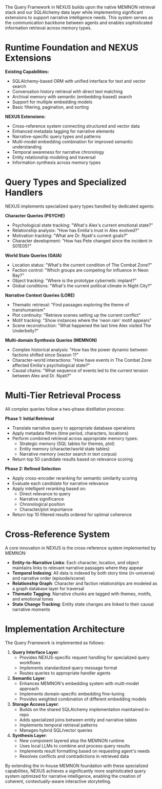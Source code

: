 The Query Framework in NEXUS builds upon the native MEMNON retrieval stack and our SQLAlchemy data layer while implementing significant extensions to support narrative intelligence needs. This system serves as the communication backbone between agents and enables sophisticated information retrieval across memory types.

# Runtime Foundation and NEXUS Extensions

**Existing Capabilities:**

- SQLAlchemy-based ORM with unified interface for text and vector search
- Conversation history retrieval with direct text matching
- Archival memory with semantic (embedding-based) search
- Support for multiple embedding models
- Basic filtering, pagination, and sorting

**NEXUS Extensions:**

- Cross-reference system connecting structured and vector data
- Enhanced metadata tagging for narrative elements
- Narrative-specific query types and patterns
- Multi-model embedding combination for improved semantic understanding
- Temporal awareness for narrative chronology
- Entity relationship modeling and traversal
- Information synthesis across memory types

# Query Types and Specialized Handlers

NEXUS implements specialized query types handled by dedicated agents:

**Character Queries (PSYCHE)**

- Psychological state tracking: "What's Alex's current emotional state?"
- Relationship analysis: "How has Emilia's trust in Alex evolved?"
- Motivation tracking: "What are Dr. Nyati's current goals?"
- Character development: "How has Pete changed since the incident in S01E05?"

**World State Queries (GAIA)**

- Location status: "What's the current condition of The Combat Zone?"
- Faction control: "Which groups are competing for influence in Neon Bay?"
- Object tracking: "Where is the prototype cybernetic implant?"
- Global conditions: "What's the current political climate in Night City?"

**Narrative Context Queries (LORE)**

- Thematic retrieval: "Find passages exploring the theme of transhumanism"
- Plot continuity: "Retrieve scenes setting up the current conflict"
- Motif tracking: "Show instances where the 'neon rain' motif appears"
- Scene reconstruction: "What happened the last time Alex visited The Underbelly?"

**Multi-domain Synthesis Queries (MEMNON)**

- Complex historical analysis: "How has the power dynamic between factions shifted since Season 1?"
- Character-world interactions: "How have events in The Combat Zone affected Emilia's psychological state?"
- Causal chains: "What sequence of events led to the current tension between Alex and Dr. Nyati?"

# Multi-Tier Retrieval Process

All complex queries follow a two-phase distillation process:

**Phase 1: Initial Retrieval**

- Translate narrative query to appropriate database operations
- Apply metadata filters (time period, characters, locations)
- Perform combined retrieval across appropriate memory types:
    - Strategic memory (SQL tables for themes, plot)
    - Entity memory (character/world state tables)
    - Narrative memory (vector search in text corpus)
- Return top 50 candidate results based on relevance scoring

**Phase 2: Refined Selection**

- Apply cross-encoder reranking for semantic similarity scoring
- Evaluate each candidate for narrative relevance
- Apply intelligent reranking based on:
    - Direct relevance to query
    - Narrative significance
    - Chronological position
    - Character/plot importance
- Return top 10 filtered results ordered for optimal coherence

# Cross-Reference System

A core innovation in NEXUS is the cross-reference system implemented by MEMNON:

- **Entity-to-Narrative Links**: Each character, location, and object maintains links to relevant narrative passages where they appear
- **Temporal Indexing**: All data is indexed by both story time (in-universe) and narrative order (episode/scene)
- **Relationship Graph**: Character and faction relationships are modeled as a graph database layer for traversal
- **Thematic Tagging**: Narrative chunks are tagged with themes, motifs, and emotional tones
- **State Change Tracking**: Entity state changes are linked to their causal narrative moments

# Implementation Architecture

The Query Framework is implemented as follows:

1. **Query Interface Layer**:
    - Provides NEXUS-specific request handling for specialized query workflows
    - Implements standardized query message format
    - Routes queries to appropriate handler agents
2. **Semantic Layer**:
    - Enhances MEMNON's embedding system with multi-model approach
    - Implements domain-specific embedding fine-tuning
    - Provides weighted combination of different embedding models
3. **Storage Access Layer**:
    - Builds on the shared SQLAlchemy implementation maintained in-repo
    - Adds specialized joins between entity and narrative tables
    - Implements temporal retrieval patterns
    - Manages hybrid SQL/vector queries
4. **Synthesis Layer**:
    - New component layered atop the MEMNON runtime
    - Uses local LLMs to combine and process query results
    - Implements result formatting based on requesting agent's needs
    - Resolves conflicts and contradictions in retrieved data

By extending the in-house MEMNON foundation with these specialized capabilities, NEXUS achieves a significantly more sophisticated query system optimized for narrative intelligence, enabling the creation of coherent, contextually-aware interactive storytelling.